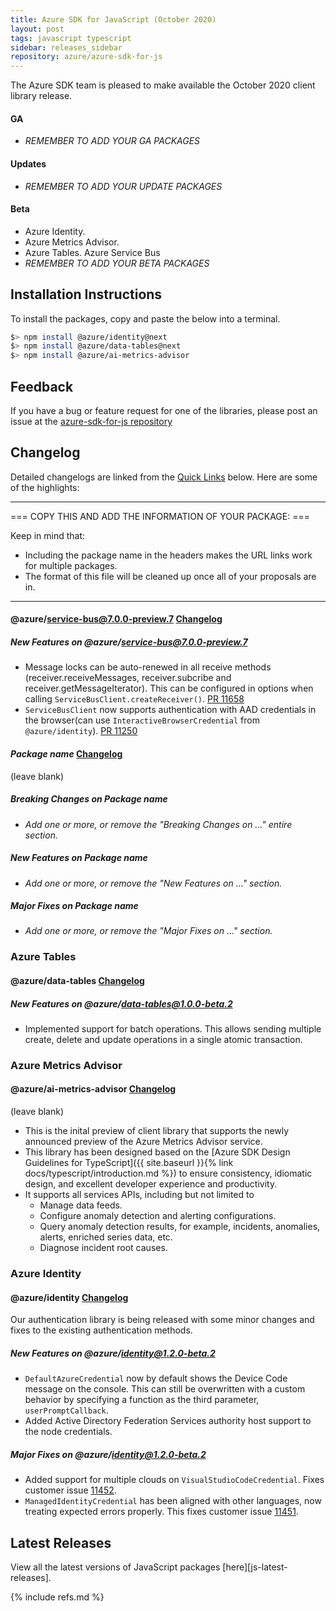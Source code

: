 ```yaml
---
title: Azure SDK for JavaScript (October 2020)
layout: post
tags: javascript typescript
sidebar: releases_sidebar
repository: azure/azure-sdk-for-js
---
```


The Azure SDK team is pleased to make available the October 2020 client library release.

#### GA

- _REMEMBER TO ADD YOUR GA PACKAGES_

#### Updates

- _REMEMBER TO ADD YOUR UPDATE PACKAGES_

#### Beta

- Azure Identity.
- Azure Metrics Advisor.
- Azure Tables.
Azure Service Bus
- _REMEMBER TO ADD YOUR BETA PACKAGES_

## Installation Instructions

To install the packages, copy and paste the below into a terminal.

```bash
$> npm install @azure/identity@next
$> npm install @azure/data-tables@next
$> npm install @azure/ai-metrics-advisor
```

## Feedback

If you have a bug or feature request for one of the libraries, please post an issue at the [azure-sdk-for-js repository](https://github.com/azure/azure-sdk-for-js/issues)

## Changelog

Detailed changelogs are linked from the [Quick Links](#quick-links) below. Here are some of the highlights:

---

=== COPY THIS AND ADD THE INFORMATION OF YOUR PACKAGE: ===

Keep in mind that:

- Including the package name in the headers makes the URL links work for multiple packages.
- The format of this file will be cleaned up once all of your proposals are in.

---

#### @azure/service-bus@7.0.0-preview.7 [Changelog](https://github.com/Azure/azure-sdk-for-js/blob/master/sdk/servicebus/service-bus/CHANGELOG.md)

##### New Features on @azure/service-bus@7.0.0-preview.7

- Message locks can be auto-renewed in all receive methods (receiver.receiveMessages, receiver.subcribe
  and receiver.getMessageIterator). This can be configured in options when calling `ServiceBusClient.createReceiver()`.
  [PR 11658](https://github.com/Azure/azure-sdk-for-js/pull/11658)
- `ServiceBusClient` now supports authentication with AAD credentials in the browser(can use `InteractiveBrowserCredential` from `@azure/identity`).
  [PR 11250](https://github.com/Azure/azure-sdk-for-js/pull/11250)

#### _Package name_ [Changelog](https://github.com/Azure/azure-sdk-for-js/blob/master/sdk/<service-folder>/<package-folder>/CHANGELOG.md)

(leave blank)

##### Breaking Changes on _Package name_

- _Add one or more, or remove the "Breaking Changes on ..." entire section._

##### New Features on _Package name_

- _Add one or more, or remove the "New Features on ..." section._

##### Major Fixes on _Package name_

- _Add one or more, or remove the "Major Fixes on ..." section._

### Azure Tables

#### @azure/data-tables [Changelog](https://github.com/Azure/azure-sdk-for-js/blob/master/sdk/tables/data-tables/CHANGELOG.md)

##### New Features on @azure/data-tables@1.0.0-beta.2

- Implemented support for batch operations. This allows sending multiple create, delete and update operations in a single atomic transaction.

### Azure Metrics Advisor

#### @azure/ai-metrics-advisor [Changelog](https://github.com/Azure/azure-sdk-for-js/blob/master/sdk/metricsadvisor/ai-metrics-advisor/CHANGELOG.md)

(leave blank)

- This is the inital preview of client library that supports the newly announced preview of the Azure Metrics Advisor service.
- This library has been designed based on the [Azure SDK Design Guidelines for TypeScript]({{ site.baseurl }}{% link docs/typescript/introduction.md %}) to ensure consistency, idiomatic design, and excellent developer experience and productivity.
- It supports all services APIs, including but not limited to
  - Manage data feeds.
  - Configure anomaly detection and alerting configurations.
  - Query anomaly detection results, for example, incidents, anomalies, alerts, enriched series data, etc.
  - Diagnose incident root causes.

### Azure Identity

#### @azure/identity  [Changelog](https://github.com/Azure/azure-sdk-for-js/blob/master/sdk/identity/identity/CHANGELOG.md)

Our authentication library is being released with some minor changes and fixes to the existing authentication methods.

##### New Features on @azure/identity@1.2.0-beta.2

- `DefaultAzureCredential` now by default shows the Device Code message on the console. This can still be overwritten with a custom behavior by specifying a function as the third parameter, `userPromptCallback`.
- Added Active Directory Federation Services authority host support to the node credentials.

##### Major Fixes on @azure/identity@1.2.0-beta.2

- Added support for multiple clouds on `VisualStudioCodeCredential`. Fixes customer issue [11452](https://github.com/Azure/azure-sdk-for-js/issues/11452).
- `ManagedIdentityCredential` has been aligned with other languages, now treating expected errors properly. This fixes customer issue [11451](https://github.com/Azure/azure-sdk-for-js/issues/11451).


## Latest Releases

View all the latest versions of JavaScript packages [here][js-latest-releases].

{% include refs.md %}
